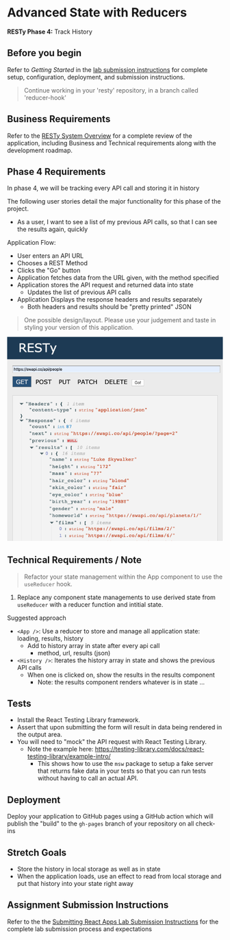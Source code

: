 # Advanced State with Reducers

**RESTy Phase 4:** Track History

## Before you begin

Refer to *Getting Started*  in the [lab submission instructions](../../../reference/submission-instructions/labs/README.md) for complete setup, configuration, deployment, and submission instructions.

> Continue working in your 'resty' repository, in a branch called 'reducer-hook'

## Business Requirements

Refer to the [RESTy System Overview](../../apps-and-libraries/resty/README.md) for a complete review of the application, including Business and Technical requirements along with the development roadmap.

## Phase 4 Requirements

In phase 4, we will be tracking every API call and storing it in history

The following user stories detail the major functionality for this phase of the project.

- As a user, I want to see a list of my previous API calls, so that I can see the results again, quickly

Application Flow:

- User enters an API URL
- Chooses a REST Method
- Clicks the  "Go" button
- Application fetches data from the URL given, with the method specified
- Application stores the API request and returned data into state
  - Updates the list of previous API calls
- Application Displays the response headers and results separately
  - Both headers and results should be "pretty printed" JSON

> One possible design/layout. Please use your judgement and taste in styling your version of this application.

![Resty](resty.png)

## Technical Requirements / Note

> Refactor your state management within the App component to use the `useReducer` hook.

1. Replace any component state managements to use derived state from `useReducer` with a reducer function and intitial state.

Suggested approach

- `<App />`: Use a reducer to store and manage all application state: loading, results, history
  - Add to history array in state after every api call
    - method, url, results (json)
- `<History />`: Iterates the history array in state and shows the previous API calls
  - When one is clicked on, show the results in the results component
    - Note: the results component renders whatever is in state ...

## Tests

- Install the React Testing Library framework.
- Assert that upon submitting the form will result in data being rendered in the output area.
- You will need to "mock" the API request with React Testing Library.
  - Note the example here: <https://testing-library.com/docs/react-testing-library/example-intro/>
    - This shows how to use the `msw` package to setup a fake server that returns fake data in your tests so that you can run tests without having to call an actual API.

## Deployment

Deploy your application to GitHub pages using a GitHub action which will publish the "build" to the `gh-pages` branch of your repository on all check-ins

## Stretch Goals

- Store the history in local storage as well as in state
- When the application loads, use an effect to read from local storage and put that history into your state right away

## Assignment Submission Instructions

Refer to the the [Submitting React Apps Lab Submission Instructions](../../../reference/submission-instructions/labs/react-apps.md) for the complete lab submission process and expectations
